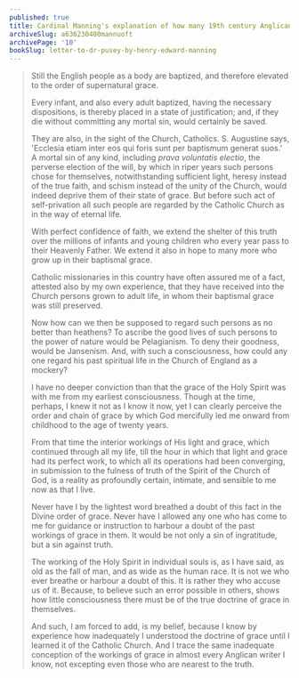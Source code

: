 ```yaml
---
published: true
title: Cardinal Manning's explanation of how many 19th century Anglicans were Catholic
archiveSlug: a636230400mannuoft
archivePage: '10'
bookSlug: letter-to-dr-pusey-by-henry-edward-manning
---
```


> Still the English people as a body are baptized, and therefore elevated to the order of supernatural grace.
>
> Every infant, and also every adult baptized, having the necessary dispositions, is thereby placed in a state of justification; and, if they die without committing any mortal sin, would certainly be saved.
>
> They are also, in the sight of the Church, Catholics. S. Augustine says, 'Ecclesia etiam inter eos qui foris sunt per baptismum generat suos.' A mortal sin of any kind, including *prava voluntatis electio*, the perverse election of the will, by which in riper years such persons chose for themselves, notwithstanding sufficient light, heresy instead of the true faith, and schism instead of the unity of the Church, would indeed deprive them of their state of grace. But before such act of self-privation all such people are regarded by the Catholic Church as in the way of eternal life.
>
> With perfect confidence of faith, we extend the shelter of this truth over the millions of infants and young children who every year pass to their Heavenly Father. We extend it also in hope to many more who grow up in their baptismal grace.
>
> Catholic missionaries in this country have often assured me of a fact, attested also by my own experience, that they have received into the Church persons grown to adult life, in whom their baptismal grace was still preserved.
>
> Now how can we then be supposed to regard such persons as no better than heathens? To ascribe the good lives of such persons to the power of nature would be Pelagianism. To deny their goodness, would be Jansenism. And, with such a consciousness, how could any one regard his past spiritual life in the Church of England as a mockery?
>
> I have no deeper conviction than that the grace of the Holy Spirit was with me from my earliest consciousness. Though at the time, perhaps, I knew it not as I know it now, yet I can clearly perceive the order and chain of grace by which God mercifully led me onward from childhood to the age of twenty years.
>
> From that time the interior workings of His light and grace, which continued through all my life, till the hour in which that light and grace had its perfect work, to which all its operations had been converging, in submission to the fulness of truth of the Spirit of the Church of God, is a reality as profoundly certain, intimate, and sensible to me now as that I live.
>
> Never have I by the lightest word breathed a doubt of this fact in the Divine order of grace. Never have I allowed any one who has come to me for guidance or instruction to harbour a doubt of the past workings of grace in them. It would be not only a sin of ingratitude, but a sin against truth.
>
> The working of the Holy Spirit in individual souls is, as I have said, as old as the fall of man, and as wide as the human race. It is not we who ever breathe or harbour a doubt of this. It is rather they who accuse us of it. Because, to believe such an error possible in others, shows how little consciousness there must be of the true doctrine of grace in themselves.
>
> And such, I am forced to add, is my belief, because I know by experience how inadequately I understood the doctrine of grace until I learned it of the Catholic Church. And I trace the same inadequate conception of the workings of grace in almost every Anglican writer I know, not excepting even those who are nearest to the truth.
